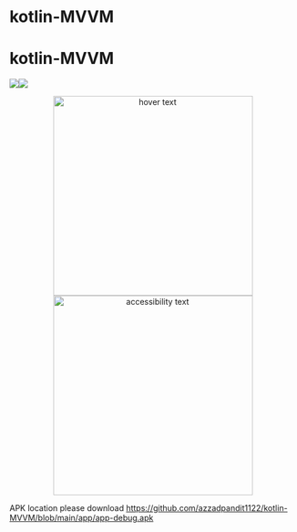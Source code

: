 ﻿# kotlin-MVVM
# kotlin-MVVM


![](app/src/main/res/drawable/sa.png)![](app/src/main/res/drawable/sb.png)


[comment]: <> (<img src="app/src/main/res/drawable/sa.png" width="128"/>)

[comment]: <> (<img src="app/src/main/res/drawable/sb.png" width="128"/>)

<p align="center">
  <img src="app/src/main/res/drawable/sa.png" width="350" title="hover text">
  <img src="app/src/main/res/drawable/sb.png" width="350" alt="accessibility text">
</p>

APK location please download
https://github.com/azzadpandit1122/kotlin-MVVM/blob/main/app/app-debug.apk
